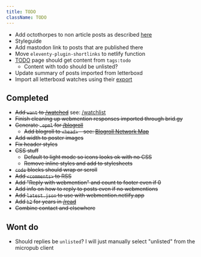 ```yaml
---
title: TODO
className: TODO
---
```


- Add octothorpes to non article posts as described [here](/articles/december-adventure-2024/#day-22)
- Styleguide
- Add mastodon link to posts that are published there
- Move `eleventy-plugin-shortlinks` to netlify function
- [TODO](/todo) page should get content from `tags:todo`
  - Content with todo should be unlisted?
- Update summary of posts imported from letterboxd
- Import all letterboxd watches using their [export](https://letterboxd.com/user/exportdata)

## Completed
- ~~Add `want` to [/watched](/watched)~~ see: [/watchlist](/watchlist)
- ~~Finish cleaning up webmention responses imported through brid.gy~~
- ~~Generate `.opml` for [/blogroll](/blogroll)~~
  - ~~Add blogroll to `<head>` - see: [Blogroll Network Map](https://alexsci.com/rss-blogroll-network/)~~
- ~~Add width to poster images~~
- ~~Fix header styles~~
- ~~CSS stuff~~
  - ~~Default to light mode so icons looks ok with no CSS~~
  - ~~Remove inline styles and add to stylesheets~~
- ~~`code` blocks should wrap or scroll~~
- ~~Add `<comments>` to RSS~~
- ~~Add "Reply with webmention" and count to footer even if 0~~
- ~~Add info on how to reply to posts even if no webmentions~~
- ~~Add `latest.json` to use with webmention.netlify.app~~
- ~~Add `h2` for years in [/read](/read)~~
- ~~Combine contact and elsewhere~~

## Wont do
- Should replies be `unlisted`? I will just manually select "unlisted" from the micropub client
